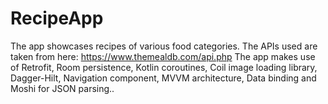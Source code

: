 # RecipeApp
The app showcases recipes of various food categories. The APIs used are taken from here: https://www.themealdb.com/api.php The app makes use of Retrofit, Room persistence, Kotlin coroutines, Coil image loading library, Dagger-Hilt, Navigation component, MVVM architecture, Data binding and Moshi for JSON parsing..
